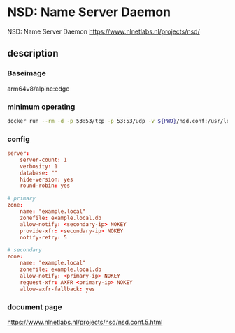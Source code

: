 # NSD: Name Server Daemon

NSD: Name Server Daemon <https://www.nlnetlabs.nl/projects/nsd/>

## description

### Baseimage

arm64v8/alpine:edge

### minimum operating

```bash
docker run --rm -d -p 53:53/tcp -p 53:53/udp -v ${PWD}/nsd.conf:/usr/local/etc/nsd/nsd.conf -v ${PWD}/zones:/usr/local/etc/nsd/zones -v ${PWD}/db:/usr/local/var/db kometchtech/nsd:latest
```

### config

```conf
server:
    server-count: 1
    verbosity: 1
    database: ""
    hide-version: yes
    round-robin: yes

# primary
zone:
    name: "example.local"
    zonefile: example.local.db
    allow-notify: <secondary-ip> NOKEY
    provide-xfr: <secondary-ip> NOKEY
    notify-retry: 5

# secondary
zone:
    name: "example.local"
    zonefile: example.local.db
    allow-notify: <primary-ip> NOKEY
    request-xfr: AXFR <primary-ip> NOKEY
    allow-axfr-fallback: yes

```

### document page

<https://www.nlnetlabs.nl/projects/nsd/nsd.conf.5.html>